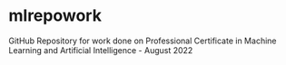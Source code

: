 # mlrepowork
GitHub Repository for work done on Professional Certificate in Machine Learning and Artificial Intelligence - August 2022
